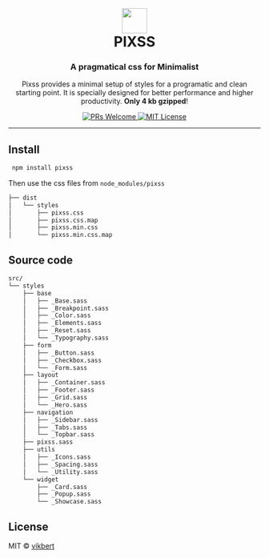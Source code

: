 <div align="center">
    <img src="https://vikbert.github.io/pixss/build/static/app-small.png" alt="" width="50" />
    <h1 style="font-weight: bolder; margin-top: 0px" class="opacity-75">PIXSS</h1>
    <h3 class="opacity-50">A pragmatical css for Minimalist</h3>
</div>

<div align="center">
  <!-- <img src="https://vikbert.github.io/pixss/demo/static/app-small.png" alt="pixss" />
  <h3>A pragmatic CSS for Minimalist</h3> -->
  <p>Pixss provides a minimal setup of styles for a programatic and clean starting point. It is specially designed for better performance and higher productivity. <strong>Only 4 kb gzipped</strong>! 
  </p>

  <p>
    <a href="#">
      <img src="https://img.shields.io/badge/PRs-Welcome-brightgreen.svg?style=flat-square" alt="PRs Welcome">
    </a>
    <a href="#">
      <img src="https://img.shields.io/badge/License-MIT-brightgreen.svg?style=flat-square" alt="MIT License">
    </a>
  </p>
</div>

---

## Install

```bash
 npm install pixss
```

Then use the css files from `node_modules/pixss`

```bash
├── dist
│   └── styles
│       ├── pixss.css
│       ├── pixss.css.map
│       ├── pixss.min.css
│       └── pixss.min.css.map
```

## Source code
```bash
src/
└── styles
    ├── base
    │   ├── _Base.sass
    │   ├── _Breakpoint.sass
    │   ├── _Color.sass
    │   ├── _Elements.sass
    │   ├── _Reset.sass
    │   └── _Typography.sass
    ├── form
    │   ├── _Button.sass
    │   ├── _Checkbox.sass
    │   └── _Form.sass
    ├── layout
    │   ├── _Container.sass
    │   ├── _Footer.sass
    │   ├── _Grid.sass
    │   └── _Hero.sass
    ├── navigation
    │   ├── _Sidebar.sass
    │   ├── _Tabs.sass
    │   └── _Topbar.sass
    ├── pixss.sass
    ├── utils
    │   ├── _Icons.sass
    │   ├── _Spacing.sass
    │   └── _Utility.sass
    └── widget
        ├── _Card.sass
        ├── _Popup.sass
        └── _Showcase.sass 
```


## License

MIT © [vikbert](https://vikbert.github.io/)
